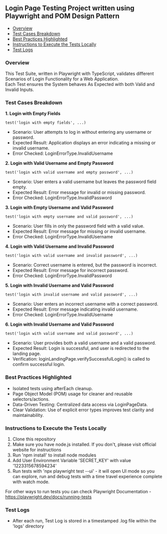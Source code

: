 ## Login Page Testing Project written using Playwright and POM Design Pattern  

* [Overview](#overview)
* [Test Cases Breakdown](#test-cases-breakdown)
* [Best Practices Highlighted](#best-practices-highlighted)
* [Instructions to Execute the Tests Locally](#instructions-to-execute-the-tests-locally)  
* [Test Logs](#test-logs)  

### Overview  
This Test Suite, written in Playwright with TypeScript, validates different Scenarios of Login Functionality for a Web Application.  
Each Test ensures the System behaves As Expected with both Valid and Invalid Inputs.  

### Test Cases Breakdown
**1. Login with Empty Fields** 
```
test('login with empty fields', ...)
```
* Scenario: User attempts to log in without entering any username or password.  
* Expected Result: Application displays an error indicating a missing or invalid username.  
* Error Checked: LoginErrorType.InvalidUsername
  
**2. Login with Valid Username and Empty Password** 
```
test('login with valid username and empty password', ...)
```
* Scenario: User enters a valid username but leaves the password field empty.  
* Expected Result: Error message for invalid or missing password.  
* Error Checked: LoginErrorType.InvalidPassword
  
**3. Login with Empty Username and Valid Password** 
```
test('login with empty username and valid password', ...)
```
* Scenario: User fills in only the password field with a valid value.
* Expected Result: Error message for missing or invalid username.
* Error Checked: LoginErrorType.InvalidUsername
  
**4. Login with Valid Username and Invalid Password**  
```
test('login with valid username and invalid password', ...)
```
* Scenario: Correct username is entered, but the password is incorrect.  
* Expected Result: Error message for incorrect password.  
* Error Checked: LoginErrorType.InvalidPassword

**5. Login with Invalid Username and Valid Password**  
```
test('login with invalid username and valid password', ...)
```
* Scenario: User enters an incorrect username with a correct password.
* Expected Result: Error message indicating invalid username.
* Error Checked: LoginErrorType.InvalidUsername

**6. Login with Invalid Username and Valid Password**  
```
test('login with valid username and valid password', ...)
```
* Scenario: User provides both a valid username and a valid password.
* Expected Result: Login is successful, and user is redirected to the landing page.
* Verification: loginLandingPage.verifySuccessfulLogin() is called to confirm successful login.

### Best Practices Highlighted
* Isolated tests using afterEach cleanup.
* Page Object Model (POM) usage for cleaner and reusable selectors/actions.
* Data-Driven Testing: Centralized data access via LoginPageData.
* Clear Validation: Use of explicit error types improves test clarity and maintainability.

### Instructions to Execute the Tests Locally
1) Clone this repository
2) Make sure you have node.js installed. If you don't, please visit official website for instructions
3) Run 'npm install' to install node modules
4) Add User Environment Variable 'SECRET_KEY' with value '1223315678594234'
5) Run tests with 'npx playwright test --ui' - it will open UI mode so you can explore,
run and debug tests with a time travel experience complete with watch mode.

For other ways to run tests you can check Playwright Documentation - https://playwright.dev/docs/running-tests  

### Test Logs  
* After each run, Test Log is stored in a timestamped .log file within the 'logs' directory




